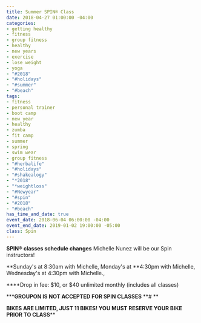 ```yaml
---
title: Summer SPIN® Class
date: 2018-04-27 01:00:00 -04:00
categories:
- getting healthy
- fitness
- group fitness
- healthy
- new years
- exercise
- lose weight
- yoga
- "#2018"
- "#holidays"
- "#summer"
- "#beach"
tags:
- fitness
- personal trainer
- boot camp
- new year
- healthy
- zumba
- fit camp
- summer
- spring
- swim wear
- group fitness
- "#herbalife"
- "#holidays"
- "#shakealogy"
- "*2018"
- "*weightloss"
- "#Newyear"
- "#spin"
- "#2018"
- "#beach"
has_time_and_date: true
event_date: 2018-06-04 06:00:00 -04:00
event_end_date: 2019-01-02 19:00:00 -05:00
class: Spin
---
```


**SPIN® classes schedule changes**
Michelle Nunez will be our Spin instructors! 

**Sunday's at 8:30am with Michelle, 
Monday's at **4:30pm with Michelle, 
Wednesday's at 4:30pm with Michelle., 


****Drop in fee: $10, or $40 unlimited monthly 
(includes all classes)

*****GROUPON IS NOT ACCEPTED FOR SPIN CLASSES**
**# **

**BIKES ARE LIMITED, JUST 11 BIKES! YOU MUST RESERVE YOUR BIKE PRIOR TO CLASS****